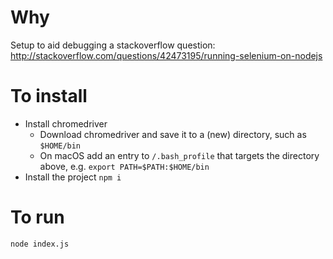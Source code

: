 # Why
Setup to aid debugging a stackoverflow question: http://stackoverflow.com/questions/42473195/running-selenium-on-nodejs

# To install
- Install chromedriver
   - Download chromedriver and save it to a (new) directory, such as `$HOME/bin`
   - On macOS add an entry to `/.bash_profile` that targets the directory above, e.g. `export PATH=$PATH:$HOME/bin`
- Install the project `npm i`

# To run
`node index.js`
